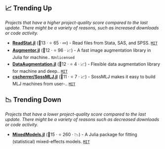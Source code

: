 ## 📈 Trending Up

_Projects that have a higher project-quality score compared to the last update. There might be a variety of reasons, such as increased downloads or code activity._

- <b><a href="https://github.com/queryverse/ReadStat.jl">ReadStat.jl</a></b> (🥉13 ·  ⭐ 65 · 💤) - Read files from Stata, SAS, and SPSS. <code><a href="http://bit.ly/34MBwT8">MIT</a></code>
- <b><a href="https://github.com/Evizero/Augmentor.jl">Augmentor.jl</a></b> (🥉12 ·  ⭐ 96 · 📈) - A fast image augmentation library in Julia for machine.. <code>❗Unlicensed</code>
- <b><a href="https://github.com/lorenzoh/DataAugmentation.jl">DataAugmentation.jl</a></b> (🥉12 ·  ⭐ 4 · 📈) - Flexible data augmentation library for machine and deep.. <code><a href="http://bit.ly/34MBwT8">MIT</a></code>
- <b><a href="https://github.com/cscherrer/SossMLJ.jl">cscherrer/SossMLJ.jl</a></b> (🥉11 ·  ⭐ 7 · 📈) - SossMLJ makes it easy to build MLJ machines from user-.. <code><a href="http://bit.ly/34MBwT8">MIT</a></code>

## 📉 Trending Down

_Projects that have a lower project-quality score compared to the last update. There might be a variety of reasons such as decreased downloads or code activity._

- <b><a href="https://github.com/JuliaStats/MixedModels.jl">MixedModels.jl</a></b> (🥈15 ·  ⭐ 260 · 📉) - A Julia package for fitting (statistical) mixed-effects models. <code><a href="http://bit.ly/34MBwT8">MIT</a></code>

